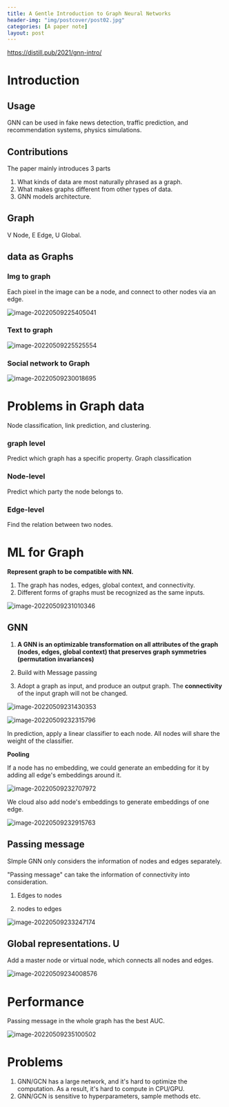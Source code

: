 ```yaml
---
title: A Gentle Introduction to Graph Neural Networks
header-img: "img/postcover/post02.jpg"
categories: [A paper note]
layout: post
---
```



https://distill.pub/2021/gnn-intro/

# Introduction

## Usage

GNN can be used in fake news detection, traffic prediction, and recommendation systems, physics simulations.

## Contributions

The paper mainly introduces 3 parts

1. What kinds of data are most naturally phrased as a graph.
2. What makes graphs different from other types of data.
3. GNN models architecture.

## Graph

V Node, E Edge, U Global.

## data as Graphs

### Img to graph

Each pixel in the image can be a node, and connect to other nodes via an edge. 

![image-20220509225405041](https://github.com/NLGithubWP/tech-notebook/raw/master/img/a_img_store/image-20220509225405041.png)

### Text to graph

![image-20220509225525554](https://github.com/NLGithubWP/tech-notebook/raw/master/img/a_img_store/image-20220509225525554.png)

### Social network to Graph

![image-20220509230018695](https://github.com/NLGithubWP/tech-notebook/raw/master/img/a_img_store/image-20220509230018695.png)

# Problems in Graph data

Node classification, link prediction, and clustering.

### graph level

Predict which graph has a specific property. Graph classification

### Node-level

Predict which party the node belongs to.

### Edge-level

Find the relation between two nodes.

# ML for Graph

**Represent graph to be compatible with NN.**

1. The graph has nodes, edges, global context, and connectivity.
2. Different forms of graphs must be recognized as the same inputs.

![image-20220509231010346](https://github.com/NLGithubWP/tech-notebook/raw/master/img/a_img_store/image-20220509231010346.png)

## GNN

1. **A GNN is an optimizable transformation on all attributes of the graph (nodes, edges, global context) that preserves graph symmetries (permutation invariances)**

2. Build with Message passing
3. Adopt a graph as input, and produce an output graph. The **connectivity** of the input graph will not be changed.

![image-20220509231430353](https://github.com/NLGithubWP/tech-notebook/raw/master/img/a_img_store/image-20220509231430353.png)

![image-20220509232315796](https://github.com/NLGithubWP/tech-notebook/raw/master/img/a_img_store/image-20220509232315796.png)

In prediction, apply a linear classifier to each node. All nodes will share the weight of the classifier.

**Pooling**

If a node has no embedding, we could generate an embedding for it by adding all edge's embeddings around it. 

![image-20220509232707972](https://github.com/NLGithubWP/tech-notebook/raw/master/img/a_img_store/image-20220509232707972.png)

We cloud also add node's embeddings to generate embeddings of one edge. 

![image-20220509232915763](https://github.com/NLGithubWP/tech-notebook/raw/master/img/a_img_store/image-20220509232915763.png)

## Passing message

SImple GNN only considers the information of nodes and edges separately. 

"Passing message" can take the information of connectivity into consideration.

1. Edges to nodes

2. nodes to edges

![image-20220509233247174](https://github.com/NLGithubWP/tech-notebook/raw/master/img/a_img_store/image-20220509233247174.png)

## Global representations. U 

Add a master node or virtual node, which connects all nodes and edges. 

![image-20220509234008576](https://github.com/NLGithubWP/tech-notebook/raw/master/img/a_img_store/image-20220509234008576.png)

# Performance

Passing message in the whole graph has the best AUC.

![image-20220509235100502](https://github.com/NLGithubWP/tech-notebook/raw/master/img/a_img_store/image-20220509235100502.png)

# Problems

1. GNN/GCN has a large network, and it's hard to optimize the computation. As a result, it's hard to compute in CPU/GPU.
2. GNN/GCN is sensitive to hyperparameters, sample methods etc.

